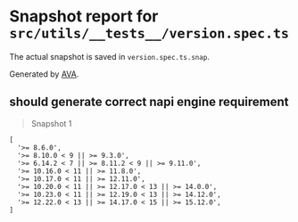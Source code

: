 # Snapshot report for `src/utils/__tests__/version.spec.ts`

The actual snapshot is saved in `version.spec.ts.snap`.

Generated by [AVA](https://avajs.dev).

## should generate correct napi engine requirement

> Snapshot 1

    [
      '>= 8.6.0',
      '>= 8.10.0 < 9 || >= 9.3.0',
      '>= 6.14.2 < 7 || >= 8.11.2 < 9 || >= 9.11.0',
      '>= 10.16.0 < 11 || >= 11.8.0',
      '>= 10.17.0 < 11 || >= 12.11.0',
      '>= 10.20.0 < 11 || >= 12.17.0 < 13 || >= 14.0.0',
      '>= 10.23.0 < 11 || >= 12.19.0 < 13 || >= 14.12.0',
      '>= 12.22.0 < 13 || >= 14.17.0 < 15 || >= 15.12.0',
    ]
